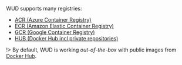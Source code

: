 WUD supports many registries:
- [ACR (Azure Container Registry)](configuration/registries/acr/)
- [ECR (Amazon Elastic Container Registry)](configuration/registries/ecr/)
- [GCR (Google Container Registry)](configuration/registries/gcr/)
- [HUB (Docker Hub incl private repositories)](configuration/registries/hub/)

!> By default, WUD is working _out-of-the-box_ with public images from [Docker Hub](https://hub.docker.com/).